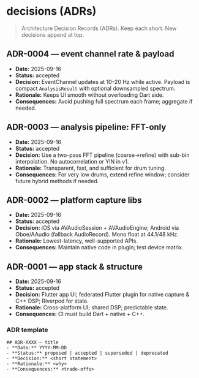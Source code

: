 # decisions (ADRs)

> Architecture Decision Records (ADRs). Keep each short. New decisions append at top.

## ADR-0004 — event channel rate & payload
- **Date:** 2025-09-16
- **Status:** accepted
- **Decision:** EventChannel updates at 10–20 Hz while active. Payload is compact `AnalysisResult` with optional downsampled spectrum.
- **Rationale:** Keeps UI smooth without overloading Dart side.
- **Consequences:** Avoid pushing full spectrum each frame; aggregate if needed.

## ADR-0003 — analysis pipeline: FFT-only
- **Date:** 2025-09-16
- **Status:** accepted
- **Decision:** Use a two-pass FFT pipeline (coarse→refine) with sub-bin interpolation. No autocorrelation or YIN in v1.
- **Rationale:** Transparent, fast, and sufficient for drum tuning.
- **Consequences:** For very low drums, extend refine window; consider future hybrid methods if needed.

## ADR-0002 — platform capture libs
- **Date:** 2025-09-16
- **Status:** accepted
- **Decision:** iOS via AVAudioSession + AVAudioEngine; Android via Oboe/AAudio (fallback AudioRecord). Mono float at 44.1/48 kHz.
- **Rationale:** Lowest-latency, well-supported APIs.
- **Consequences:** Maintain native code in plugin; test device matrix.

## ADR-0001 — app stack & structure
- **Date:** 2025-09-16
- **Status:** accepted
- **Decision:** Flutter app UI; federated Flutter plugin for native capture & C++ DSP; Riverpod for state.
- **Rationale:** Cross-platform UI; shared DSP; predictable state.
- **Consequences:** CI must build Dart + native + C++.

### ADR template
```
## ADR-XXXX — title
- **Date:** YYYY-MM-DD
- **Status:** proposed | accepted | superseded | deprecated
- **Decision:** <short statement>
- **Rationale:** <why>
- **Consequences:** <trade-offs>
```
